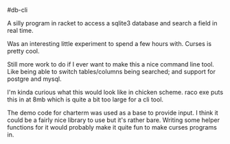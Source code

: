 #db-cli

A silly program in racket to access a sqlite3 database and search a field in real time.

Was an interesting little experiment to spend a few hours with.  Curses is pretty cool.

Still more work to do if I ever want to make this a nice command line tool.  Like being able to switch tables/columns being searched; and support for postgre and mysql.
 
I'm kinda curious what this would look like in chicken scheme.  raco exe puts this in at 8mb which is quite a bit too large for a cli tool.

The demo code for charterm was used as a base to provide input.  I think it could be a fairly nice library to use but it's rather bare.  Writing some helper functions for it would probably make it quite fun to make curses programs in.

